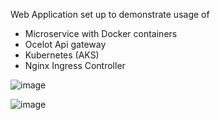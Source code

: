Web Application set up to demonstrate usage of 
- Microservice with Docker containers
- Ocelot Api gateway
- Kubernetes (AKS)
- Nginx Ingress Controller


![image](https://github.com/CameronRobsonLeigh/Movies/assets/101926007/a27d73cb-6964-49cd-841b-e35ad95c66dd)



![image](https://github.com/CameronRobsonLeigh/Movies/assets/101926007/b4075c49-5501-4def-8494-3812037de29a)
